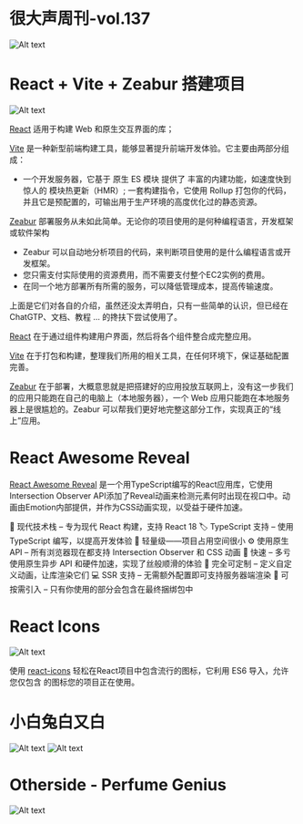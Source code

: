 # 很大声周刊-vol.137
![Alt text](image-46.png)

# React + Vite + Zeabur 搭建项目
![Alt text](1222.png)

[React](https://zh-hans.react.dev/) 适用于构建 Web 和原生交互界面的库；

[Vite](https://cn.vitejs.dev/) 是一种新型前端构建工具，能够显著提升前端开发体验。它主要由两部分组成：
- 一个开发服务器，它基于 原生 ES 模块 提供了 丰富的内建功能，如速度快到惊人的 模块热更新（HMR）;
一套构建指令，它使用 Rollup 打包你的代码，并且它是预配置的，可输出用于生产环境的高度优化过的静态资源。

[Zeabur](https://zeabur.com/zh-CN) 部署服务从未如此简单。无论你的项目使用的是何种编程语言，开发框架或软件架构
- Zeabur 可以自动地分析项目的代码，来判断项目使用的是什么编程语言或开发框架。
- 您只需支付实际使用的资源费用，而不需要支付整个EC2实例的费用。
- 在同一个地方部署所有所需的服务，可以降低管理成本，提高传输速度。

上面是它们对各自的介绍，虽然还没太弄明白，只有一些简单的认识，但已经在 ChatGTP、文档、教程 ... 的搀扶下尝试使用了。

[React](https://zh-hans.react.dev/)  在于通过组件构建用户界面，然后将各个组件整合成完整应用。

[Vite](https://cn.vitejs.dev/) 在于打包和构建，整理我们所用的相关工具，在任何环境下，保证基础配置完善。

[Zeabur](https://zeabur.com/zh-CN) 在于部署，大概意思就是把搭建好的应用投放互联网上，没有这一步我们的应用只能跑在自己的电脑上（本地服务器），一个 Web 应用只能跑在本地服务器上是很尴尬的。Zeabur 可以帮我们更好地完整这部分工作，实现真正的“线上”应用。

# React Awesome Reveal
[React Awesome Reveal](https://github.com/morellodev/react-awesome-reveal?tab=readme-ov-file#features) 是一个用TypeScript编写的React应用库，它使用Intersection Observer API添加了Reveal动画来检测元素何时出现在视口中。动画由Emotion内部提供，并作为CSS动画实现，以受益于硬件加速。

🎁 现代技术栈 – 专为现代 React 构建，支持 React 18
🏷  TypeScript 支持 – 使用 TypeScript 编写，以提高开发体验
🍃 轻量级——项目占用空间很小
⚙️ 使用原生 API – 所有浏览器现在都支持 Intersection Observer 和 CSS 动画
🚀 快速 – 多亏使用原生异步 API 和硬件加速，实现了丝般顺滑的体验
💅 完全可定制 – 定义自定义动画，让库渲染它们
💻 SSR 支持 – 无需额外配置即可支持服务器端渲染
🌳 可按需引入 – 只有你使用的部分会包含在最终捆绑包中

# React Icons
![Alt text](image-44.png)

使用 [react-icons](https://react-icons.github.io/react-icons/) 轻松在React项目中包含流行的图标，它利用 ES6 导入，允许您仅包含 的图标您的项目正在使用。

# 小白兔白又白
![Alt text](%E5%BE%AE%E4%BF%A1%E5%9B%BE%E7%89%87_20231224142101.jpg) 
![Alt text](%E5%BE%AE%E4%BF%A1%E5%9B%BE%E7%89%87_20231224142104.jpg)

# Otherside - Perfume Genius
![Alt text](image-45.png)